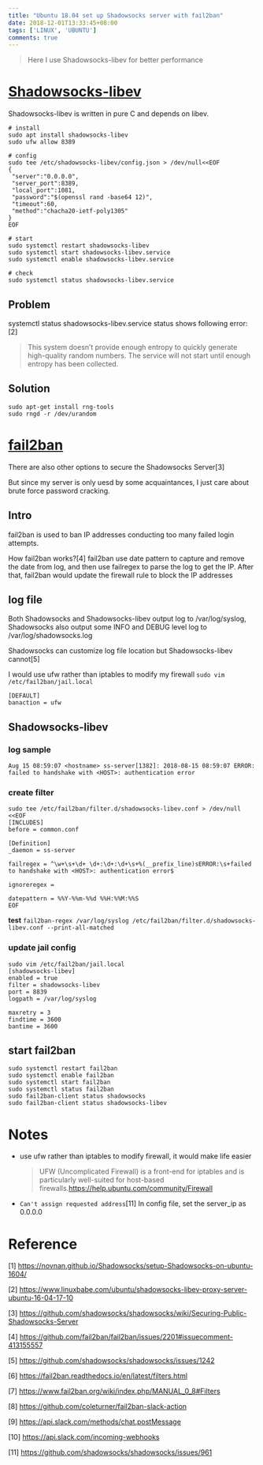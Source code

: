 ```yaml
---
title: "Ubuntu 18.04 set up Shadowsocks server with fail2ban"
date: 2018-12-01T13:33:45+08:00
tags: ['LINUX', 'UBUNTU']
comments: true
---
```


>  Here I use Shadowsocks-libev for better performance

# [Shadowsocks-libev](https://github.com/shadowsocks/shadowsocks-libev)

Shadowsocks-libev is written in pure C and depends on libev.

```
# install
sudo apt install shadowsocks-libev
sudo ufw allow 8389

# config
sudo tee /etc/shadowsocks-libev/config.json > /dev/null<<EOF
{
 "server":"0.0.0.0",
 "server_port":8389,
 "local_port":1081,
 "password":"$(openssl rand -base64 12)",
 "timeout":60,
 "method":"chacha20-ietf-poly1305"
}
EOF     

# start
sudo systemctl restart shadowsocks-libev
sudo systemctl start shadowsocks-libev.service
sudo systemctl enable shadowsocks-libev.service

# check
sudo systemctl status shadowsocks-libev.service
```

## Problem

systemctl status shadowsocks-libev.service status shows following error:[2]

> This system doesn’t provide enough entropy to quickly generate high-quality random numbers. The service will not start until enough entropy has been collected.

## Solution

```
sudo apt-get install rng-tools
sudo rngd -r /dev/urandom
```

# [fail2ban](https://github.com/fail2ban/fail2ban)

There are also other options to secure the Shadowsocks Server[3]

But since my server is only uesd by some acquaintances, I just care about brute force password cracking.

## Intro

fail2ban is used to ban IP addresses conducting too many failed login attempts.

How fail2ban works?[4]
fail2ban use date pattern to capture and remove the date from log, and then use failregex to parse the log to get the IP. After that, fail2ban would update the firewall rule to block the IP addresses

## log file

Both Shadowsocks and Shadowsocks-libev output log to /var/log/syslog, Shadowsocks also output some INFO and DEBUG level log to /var/log/shadowsocks.log

Shadowsocks can customize log file location but Shadowsocks-libev cannot[5]

I would use ufw rather than iptables to modify my firewall `sudo vim /etc/fail2ban/jail.local`

```
[DEFAULT]
banaction = ufw
```



## Shadowsocks-libev

### log sample

```
Aug 15 08:59:07 <hostname> ss-server[1382]: 2018-08-15 08:59:07 ERROR: failed to handshake with <HOST>: authentication error
```

### create filter

```
sudo tee /etc/fail2ban/filter.d/shadowsocks-libev.conf > /dev/null <<EOF
[INCLUDES]
before = common.conf

[Definition]
_daemon = ss-server

failregex = ^\w+\s+\d+ \d+:\d+:\d+\s+%(__prefix_line)sERROR:\s+failed to handshake with <HOST>: authentication error$

ignoreregex =

datepattern = %%Y-%%m-%%d %%H:%%M:%%S
EOF
```

**test**
`fail2ban-regex /var/log/syslog /etc/fail2ban/filter.d/shadowsocks-libev.conf --print-all-matched`

### update jail config

```
sudo vim /etc/fail2ban/jail.local
[shadowsocks-libev]
enabled = true
filter = shadowsocks-libev
port = 8839
logpath = /var/log/syslog

maxretry = 3
findtime = 3600
bantime = 3600
```



## start fail2ban

```
sudo systemctl restart fail2ban
sudo systemctl enable fail2ban
sudo systemctl start fail2ban
sudo systemctl status fail2ban
sudo fail2ban-client status shadowsocks
sudo fail2ban-client status shadowsocks-libev
```

# Notes

- use ufw rather than iptables to modify firewall, it would make life easier

  > UFW (Uncomplicated Firewall) is a front-end for iptables and is particularly well-suited for host-based firewalls.<https://help.ubuntu.com/community/Firewall>

- `Can't assign requested address`[11]
  In config file, set the server_ip as 0.0.0.0

# Reference

[1] https://novnan.github.io/Shadowsocks/setup-Shadowsocks-on-ubuntu-1604/

[2] https://www.linuxbabe.com/ubuntu/shadowsocks-libev-proxy-server-ubuntu-16-04-17-10

[3] https://github.com/shadowsocks/shadowsocks/wiki/Securing-Public-Shadowsocks-Server

[4] https://github.com/fail2ban/fail2ban/issues/2201#issuecomment-413155557

[5] https://github.com/shadowsocks/shadowsocks/issues/1242

[6] https://fail2ban.readthedocs.io/en/latest/filters.html

[7] https://www.fail2ban.org/wiki/index.php/MANUAL_0_8#Filters

[8] https://github.com/coleturner/fail2ban-slack-action

[9] https://api.slack.com/methods/chat.postMessage

[10] https://api.slack.com/incoming-webhooks

[11] https://github.com/shadowsocks/shadowsocks/issues/961
